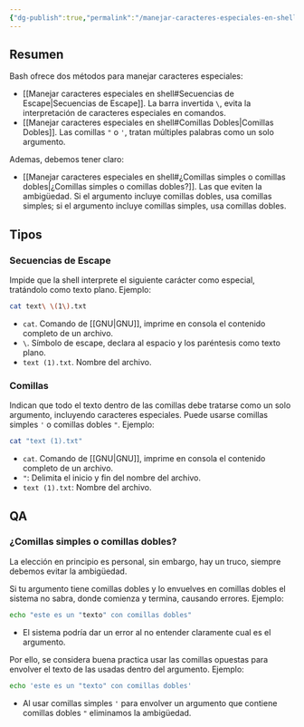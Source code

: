 ```yaml
---
{"dg-publish":true,"permalink":"/manejar-caracteres-especiales-en-shell/","created":"2025-01-21T11:54","updated":"2025-01-21T12:59"}
---
```


## Resumen
Bash ofrece dos métodos para manejar caracteres especiales:
- [[Manejar caracteres especiales en shell#Secuencias de Escape\|Secuencias de Escape]]. La barra invertida `\`, evita la interpretación de caracteres especiales en comandos.
- [[Manejar caracteres especiales en shell#Comillas Dobles\|Comillas Dobles]]. Las comillas `"` o `'`, tratan múltiples palabras como un solo argumento.

Ademas, debemos tener claro:
- [[Manejar caracteres especiales en shell#¿Comillas simples o comillas dobles\|¿Comillas simples o comillas dobles?]]. Las que eviten la ambigüedad. Si el argumento incluye comillas dobles, usa comillas simples; si el argumento incluye comillas simples, usa comillas dobles.
## Tipos
### Secuencias de Escape
Impide que la shell interprete el siguiente carácter como especial, tratándolo como texto plano. Ejemplo:

```bash
cat text\ \(1\).txt
```
* `cat`. Comando de [[GNU\|GNU]], imprime en consola el contenido completo de un archivo. 
* `\`. Símbolo de escape, declara al espacio y los paréntesis como texto plano.
* `text (1).txt`. Nombre del archivo.

### Comillas
Indican que todo el texto dentro de las comillas debe tratarse como un solo argumento, incluyendo caracteres especiales. Puede usarse comillas simples `'` o comillas dobles `"`. Ejemplo:

```bash
cat "text (1).txt"
```
* `cat`. Comando de [[GNU\|GNU]], imprime en consola el contenido completo de un archivo. 
* `"`: Delimita el inicio y fin del nombre del archivo.
* `text (1).txt`: Nombre del archivo.

## QA
### ¿Comillas simples o comillas dobles?
La elección en principio es personal, sin embargo, hay un truco, siempre debemos evitar la ambigüedad.

Si tu argumento tiene comillas dobles y lo envuelves en comillas dobles el sistema no sabra, donde comienza y termina, causando errores. Ejemplo:
```bash
echo "este es un "texto" con comillas dobles"
```
- El sistema podría dar un error al no entender claramente cual es el argumento.

Por ello, se considera buena practica usar las comillas opuestas para envolver el texto de las usadas dentro del argumento. Ejemplo:
```bash
echo 'este es un "texto" con comillas dobles'
```
- Al usar comillas simples `'` para envolver un argumento que contiene comillas dobles `"` eliminamos la ambigüedad.